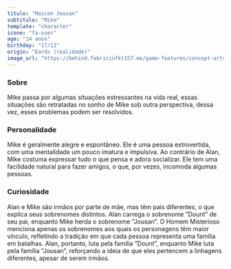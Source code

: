 ```yaml
---
titulo: "Maicon Jousan"
subtitulo: "Mike"
template: "character"
icone: "fa-user"
age: "14 anos"
birthday: "17/12"
origin: "Eards (realidade)"
image_url: "https://behind.fabriciofkt157.me/game-features/concept-arts/Mike_retrato.png"
---
```


### Sobre
Mike passa por algumas situações estressantes na vida real, essas situações são retratadas no sonho de Mike sob outra perspectiva, dessa vez, esses problemas podem ser resolvidos.

### Personalidade
Mike é geralmente alegre e espontâneo. Ele é uma pessoa extrovertida, com uma mentalidade um pouco imatura e impulsiva. Ao contrário de Alan, Mike costuma expressar tudo o que pensa e adora socializar. Ele tem uma facilidade natural para fazer amigos, o que, por vezes, incomoda algumas pessoas.

### Curiosidade
Alan e Mike são irmãos por parte de mãe, mas têm pais diferentes, o que explica seus sobrenomes distintos. Alan carrega o sobrenome ”Dount” de seu pai, enquanto Mike herda o sobrenome ”Jousan”. O Homem Misterioso menciona apenas os sobrenomes aos quais os personagens têm maior vínculo, refletindo a tradição em que cada pessoa representa uma família em batalhas. Alan, portanto, luta pela família ”Dount”, enquanto Mike luta pela família ”Jousan”, reforçando a ideia de que eles pertencem a linhagens diferentes, apesar de serem irmãos.

